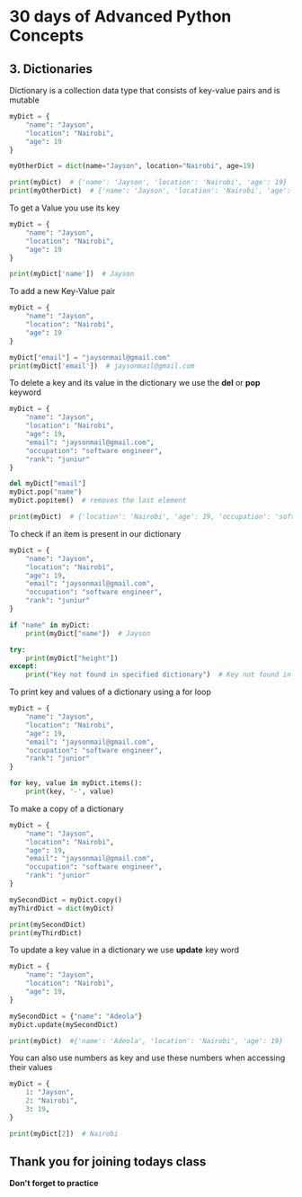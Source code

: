 # **30 days of Advanced Python Concepts**

## 3. Dictionaries <br>

Dictionary is a collection data type that consists of key-value pairs and is mutable

```py
myDict = {
    "name": "Jayson",
    "location": "Nairobi",
    "age": 19
}

myOtherDict = dict(name="Jayson", location="Nairobi", age=19)

print(myDict)  # {'name': 'Jayson', 'location': 'Nairobi', 'age': 19}
print(myOtherDict)  # {'name': 'Jayson', 'location': 'Nairobi', 'age': 19}
```

To get a Value you use its key

```py
myDict = {
    "name": "Jayson",
    "location": "Nairobi",
    "age": 19
}

print(myDict['name'])  # Jayson
```

To add a new Key-Value pair

```py
myDict = {
    "name": "Jayson",
    "location": "Nairobi",
    "age": 19
}

myDict["email"] = "jaysonmail@gmail.com"
print(myDict['email'])  # jaysonmail@gmail.com

```

To delete a key and its value in the dictionary we use the **del** or **pop** keyword

```py
myDict = {
    "name": "Jayson",
    "location": "Nairobi",
    "age": 19,
    "email": "jaysonmail@gmail.com",
    "occupation": "software engineer",
    "rank": "juniur"
}

del myDict["email"]
myDict.pop("name")
myDict.popitem()  # removes the last element

print(myDict)  # {'location': 'Nairobi', 'age': 19, 'occupation': 'software engineer'}
```

To check if an item is present in our dictionary

```py
myDict = {
    "name": "Jayson",
    "location": "Nairobi",
    "age": 19,
    "email": "jaysonmail@gmail.com",
    "occupation": "software engineer",
    "rank": "juniur"
}

if "name" in myDict:
    print(myDict["name"])  # Jayson

try:
    print(myDict["height"])
except:
    print("Key not found in specified dictionary")  # Key not found in specified dictionary
```

To print key and values of a dictionary using a for loop

```py
myDict = {
    "name": "Jayson",
    "location": "Nairobi",
    "age": 19,
    "email": "jaysonmail@gmail.com",
    "occupation": "software engineer",
    "rank": "junior"
}

for key, value in myDict.items():
    print(key, '-', value)
```

To make a copy of a dictionary

```py
myDict = {
    "name": "Jayson",
    "location": "Nairobi",
    "age": 19,
    "email": "jaysonmail@gmail.com",
    "occupation": "software engineer",
    "rank": "junior"
}

mySecondDict = myDict.copy()
myThirdDict = dict(myDict)

print(mySecondDict)
print(myThirdDict)
```

To update a key value in a dictionary we use **update** key word

```py
myDict = {
    "name": "Jayson",
    "location": "Nairobi",
    "age": 19,
}

mySecondDict = {"name": "Adeola"}
myDict.update(mySecondDict)

print(myDict)  #{'name': 'Adeola', 'location': 'Nairobi', 'age': 19}

```
You can also use numbers as key and use these numbers when accessing their values
```py
myDict = {
    1: "Jayson",
    2: "Nairobi",
    3: 19,
}

print(myDict[2])  # Nairobi
```

## Thank you for joining todays class
**Don't forget to practice**

